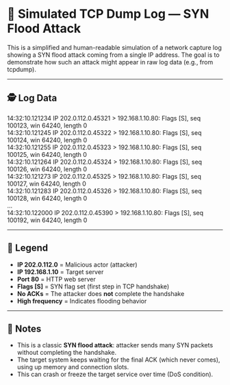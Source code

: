 # 📄 Simulated TCP Dump Log — SYN Flood Attack

This is a simplified and human-readable simulation of a network capture log showing a SYN flood attack coming from a single IP address. The goal is to demonstrate how such an attack might appear in raw log data (e.g., from tcpdump).

---

## 🕵️ Log Data

14:32:10.121234 IP 202.0.112.0.45321 > 192.168.1.10.80: Flags [S], seq 100123, win 64240, length 0  
14:32:10.121245 IP 202.0.112.0.45322 > 192.168.1.10.80: Flags [S], seq 100124, win 64240, length 0  
14:32:10.121255 IP 202.0.112.0.45323 > 192.168.1.10.80: Flags [S], seq 100125, win 64240, length 0  
14:32:10.121264 IP 202.0.112.0.45324 > 192.168.1.10.80: Flags [S], seq 100126, win 64240, length 0  
14:32:10.121273 IP 202.0.112.0.45325 > 192.168.1.10.80: Flags [S], seq 100127, win 64240, length 0  
14:32:10.121283 IP 202.0.112.0.45326 > 192.168.1.10.80: Flags [S], seq 100128, win 64240, length 0  
...  
14:32:10.122000 IP 202.0.112.0.45390 > 192.168.1.10.80: Flags [S], seq 100192, win 64240, length 0  


---

## 🧾 Legend

- **IP 202.0.112.0** = Malicious actor (attacker)
- **IP 192.168.1.10** = Target server
- **Port 80** = HTTP web server
- **Flags [S]** = SYN flag set (first step in TCP handshake)
- **No ACKs** = The attacker does **not** complete the handshake
- **High frequency** = Indicates flooding behavior

---

## 🧠 Notes

- This is a classic **SYN flood attack**: attacker sends many SYN packets without completing the handshake.
- The target system keeps waiting for the final ACK (which never comes), using up memory and connection slots.
- This can crash or freeze the target service over time (DoS condition).
